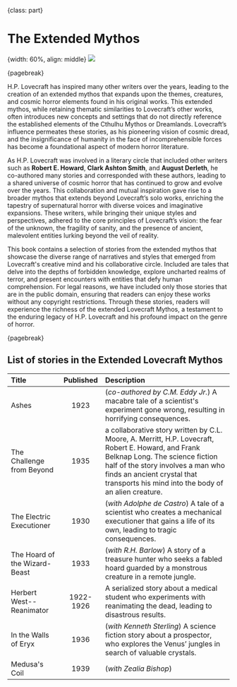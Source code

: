 {class: part}

# The Extended Mythos

{width: 60%, align: middle}
![](lovecraft_extended.png)

{pagebreak}

H.P. Lovecraft has inspired many other writers over the years, leading to the creation of an extended mythos that expands upon the themes,
creatures, and cosmic horror elements found in his original works. This extended mythos, while retaining thematic similarities to Lovecraft’s other
works, often introduces new concepts and settings that do not directly reference the established elements of the Cthulhu Mythos or Dreamlands.
Lovecraft’s influence permeates these stories, as his pioneering vision of cosmic dread, and the insignificance of humanity in the face of
incomprehensible forces has become a foundational aspect of modern horror literature.

As H.P. Lovecraft was involved in a literary circle that included other writers such as __Robert E. Howard__, __Clark Ashton Smith__, and __August
Derleth__, he co-authored many stories and corresponded with these authors, leading to a shared universe of cosmic horror that has continued to grow
and evolve over the years. This collaboration and mutual inspiration gave rise to a broader mythos that extends beyond Lovecraft’s solo works,
enriching the tapestry of supernatural horror with diverse voices and imaginative expansions. These writers, while bringing their unique styles
and perspectives, adhered to the core principles of Lovecraft’s vision: the fear of the unknown, the fragility of sanity, and the presence of
ancient, malevolent entities lurking beyond the veil of reality.

This book contains a selection of stories from the extended mythos that showcase the diverse range of narratives and styles that emerged from
Lovecraft's creative mind and his collaborative circle. Included are tales that delve into the depths of forbidden knowledge, explore uncharted
realms of terror, and present encounters with entities that defy human comprehension. For legal reasons, we have included only those stories that
are in the public domain, ensuring that readers can enjoy these works without any copyright restrictions. Through these stories, readers will
experience the richness of the extended Lovecraft Mythos, a testament to the enduring legacy of H.P. Lovecraft and his profound impact on the genre
of horror.

{pagebreak}

## List of stories in the Extended Lovecraft Mythos

| Title                         | Published | Description                                                                                                                                                                                                                                                       |
|:------------------------------|:---------:|:------------------------------------------------------------------------------------------------------------------------------------------------------------------------------------------------------------------------------------------------------------------|
| Ashes                         |   1923    | (_co-authored by C.M. Eddy Jr._) A macabre tale of a scientist's experiment gone wrong, resulting in horrifying consequences.                                                                                                                                     |
| The Challenge from Beyond     |   1935    | a collaborative story written by C.L. Moore, A. Merritt, H.P. Lovecraft, Robert E. Howard, and Frank Belknap Long. The science fiction half of the story involves a man who finds an ancient crystal that transports his mind into the body of an alien creature. | 
| The Electric Executioner      |   1930    | (_with Adolphe de Castro_) A tale of a scientist who creates a mechanical executioner that gains a life of its own, leading to tragic consequences.                                                                                                               |
| The Hoard of the Wizard-Beast |   1933    | (_with R.H. Barlow_) A story of a treasure hunter who seeks a fabled hoard guarded by a monstrous creature in a remote jungle.                                                                                                                                    |
| Herbert West--Reanimator      | 1922-1926 | A serialized story about a medical student who experiments with reanimating the dead, leading to disastrous results.                                                                                                                                              |
| In the Walls of Eryx          |   1936    | (_with Kenneth Sterling_) A science fiction story about a prospector, who explores the Venus’ jungles in search of valuable crystals.                                                                                                                             |
| Medusa's Coil                 |   1939    | (_with Zealia Bishop_)                                                                                                                                                                                                                                            |  

